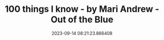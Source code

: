 ---
date: 2023-09-14 08:21:23.866408
link:
  source: web
  source_url: https://roytang.net
  text: 100 things I know - by Mari Andrew - Out of the Blue
  url: https://mariandrew.substack.com/p/100-things-i-know
source: web
syndicated:
- type: mastodon
  url: https://indieweb.social/users/roytang/statuses/111062527825722037
title: 100 things I know - by Mari Andrew - Out of the Blue
---